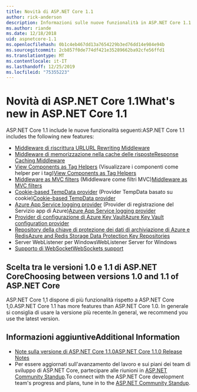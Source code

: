 ```yaml
---
title: Novità di ASP.NET Core 1.1
author: rick-anderson
description: Informazioni sulle nuove funzionalità in ASP.NET Core 1.1.
ms.author: riande
ms.date: 12/18/2018
uid: aspnetcore-1.1
ms.openlocfilehash: 0b1c4eb467dd13a7654229b3ed76dd14e984e94b
ms.sourcegitcommit: 2cb857f0de774df421e35289662ba92cfe56ffd1
ms.translationtype: MT
ms.contentlocale: it-IT
ms.lasthandoff: 12/25/2019
ms.locfileid: "75355223"
---
```

# <a name="whats-new-in-aspnet-core-11"></a><span data-ttu-id="aa961-103">Novità di ASP.NET Core 1.1</span><span class="sxs-lookup"><span data-stu-id="aa961-103">What's new in ASP.NET Core 1.1</span></span>

<span data-ttu-id="aa961-104">ASP.NET Core 1.1 include le nuove funzionalità seguenti:</span><span class="sxs-lookup"><span data-stu-id="aa961-104">ASP.NET Core 1.1 includes the following new features:</span></span>

- [<span data-ttu-id="aa961-105">Middleware di riscrittura URL</span><span class="sxs-lookup"><span data-stu-id="aa961-105">URL Rewriting Middleware</span></span>](xref:fundamentals/url-rewriting)
- [<span data-ttu-id="aa961-106">Middleware di memorizzazione nella cache delle risposte</span><span class="sxs-lookup"><span data-stu-id="aa961-106">Response Caching Middleware</span></span>](xref:performance/caching/middleware)
- <span data-ttu-id="aa961-107">[View Components as Tag Helpers](xref:mvc/views/view-components#invoking-a-view-component-as-a-tag-helper) (Visualizzare i componenti come helper per i tag)</span><span class="sxs-lookup"><span data-stu-id="aa961-107">[View Components as Tag Helpers](xref:mvc/views/view-components#invoking-a-view-component-as-a-tag-helper)</span></span>
- <span data-ttu-id="aa961-108">[Middleware as MVC filters](xref:mvc/controllers/filters#using-middleware-in-the-filter-pipeline) (Middleware come filtri MVC)</span><span class="sxs-lookup"><span data-stu-id="aa961-108">[Middleware as MVC filters](xref:mvc/controllers/filters#using-middleware-in-the-filter-pipeline)</span></span>
- <span data-ttu-id="aa961-109">[Cookie-based TempData provider](xref:fundamentals/app-state#tempdata) (Provider TempData basato su cookie)</span><span class="sxs-lookup"><span data-stu-id="aa961-109">[Cookie-based TempData provider](xref:fundamentals/app-state#tempdata)</span></span>
- <span data-ttu-id="aa961-110">[Azure App Service logging provider](xref:fundamentals/logging/index#azure-app-service-provider) (Provider di registrazione del Servizio app di Azure)</span><span class="sxs-lookup"><span data-stu-id="aa961-110">[Azure App Service logging provider](xref:fundamentals/logging/index#azure-app-service-provider)</span></span>
- [<span data-ttu-id="aa961-111">Provider di configurazione di Azure Key Vault</span><span class="sxs-lookup"><span data-stu-id="aa961-111">Azure Key Vault configuration provider</span></span>](xref:security/key-vault-configuration)
- [<span data-ttu-id="aa961-112">Repository della chiave di protezione dei dati di archiviazione di Azure e Redis</span><span class="sxs-lookup"><span data-stu-id="aa961-112">Azure and Redis Storage Data Protection Key Repositories</span></span>](xref:security/data-protection/implementation/key-storage-providers)
- <span data-ttu-id="aa961-113">Server WebListener per Windows</span><span class="sxs-lookup"><span data-stu-id="aa961-113">WebListener Server for Windows</span></span>
- [<span data-ttu-id="aa961-114">Supporto di WebSocket</span><span class="sxs-lookup"><span data-stu-id="aa961-114">WebSockets support</span></span>](xref:fundamentals/websockets)

## <a name="choosing-between-versions-10-and-11-of-aspnet-core"></a><span data-ttu-id="aa961-115">Scelta tra le versioni 1.0 e 1.1 di ASP.NET Core</span><span class="sxs-lookup"><span data-stu-id="aa961-115">Choosing between versions 1.0 and 1.1 of ASP.NET Core</span></span>

<span data-ttu-id="aa961-116">ASP.NET Core 1,1 dispone di più funzionalità rispetto a ASP.NET Core 1,0.</span><span class="sxs-lookup"><span data-stu-id="aa961-116">ASP.NET Core 1.1 has more features than ASP.NET Core 1.0.</span></span> <span data-ttu-id="aa961-117">In generale si consiglia di usare la versione più recente.</span><span class="sxs-lookup"><span data-stu-id="aa961-117">In general, we recommend you use the latest version.</span></span>

## <a name="additional-information"></a><span data-ttu-id="aa961-118">Informazioni aggiuntive</span><span class="sxs-lookup"><span data-stu-id="aa961-118">Additional Information</span></span>

- [<span data-ttu-id="aa961-119">Note sulla versione di ASP.NET Core 1.1.0</span><span class="sxs-lookup"><span data-stu-id="aa961-119">ASP.NET Core 1.1.0 Release Notes</span></span>](https://github.com/aspnet/Home/releases/tag/1.1.0)
- <span data-ttu-id="aa961-120">Per essere aggiornati sull'avanzamento del lavoro e sui piani dei team di sviluppo di ASP.NET Core, partecipare alle riunioni in [ASP.NET Community Standup](https://live.asp.net/).</span><span class="sxs-lookup"><span data-stu-id="aa961-120">To connect with the ASP.NET Core development team's progress and plans, tune in to the [ASP.NET Community Standup](https://live.asp.net/).</span></span>

